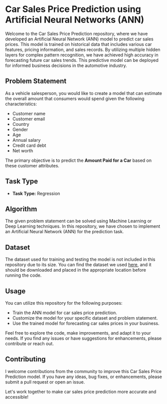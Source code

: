 # Car Sales Price Prediction using Artificial Neural Networks (ANN)

Welcome to the Car Sales Price Prediction repository, where we have developed an Artificial Neural Network (ANN) model to predict car sales prices. This model is trained on historical data that includes various car features, pricing information, and sales records. By utilizing multiple hidden layers for complex pattern recognition, we have achieved high accuracy in forecasting future car sales trends. This predictive model can be deployed for informed business decisions in the automotive industry.

## Problem Statement

As a vehicle salesperson, you would like to create a model that can estimate the overall amount that consumers would spend given the following characteristics:
- Customer name
- Customer email
- Country
- Gender
- Age
- Annual salary
- Credit card debt
- Net worth

The primary objective is to predict the **Amount Paid for a Car** based on these customer attributes.

## Task Type

- **Task Type:** Regression

## Algorithm

The given problem statement can be solved using Machine Learning or Deep Learning techniques. In this repository, we have chosen to implement an Artificial Neural Network (ANN) for the prediction task.

## Dataset

The dataset used for training and testing the model is not included in this repository due to its size. You can find the dataset we used [here](https://github.com/rtrchaitanya/Sales-Prediction-Using-Python/blob/main/Car%20Purchasing%20Data.csv), and it should be downloaded and placed in the appropriate location before running the code.

## Usage

You can utilize this repository for the following purposes:

- Train the ANN model for car sales price prediction.
- Customize the model for your specific dataset and problem statement.
- Use the trained model for forecasting car sales prices in your business.

Feel free to explore the code, make improvements, and adapt it to your needs. If you find any issues or have suggestions for enhancements, please contribute or reach out.

## Contributing

I welcome contributions from the community to improve this Car Sales Price Prediction model. If you have any ideas, bug fixes, or enhancements, please submit a pull request or open an issue.

Let's work together to make car sales price prediction more accurate and accessible!
